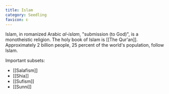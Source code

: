 ```yaml
---
title: Islam
category: Seedling
favicon: ☪️
---
```


Islam, in romanized Arabic *al-islam*, "submission (to God)", is a monotheistic religion. The holy book of Islam is [[The Qur'an]]. Approximately 2 billion people, 25 percent of the world's population, follow Islam.

Important subsets:
- [[Salafism]]
- [[Shia]]
- [[Sufism]]
- [[Sunni]]